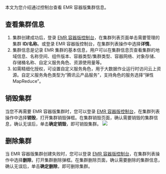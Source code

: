 本文为您介绍通过控制台查看 EMR 容器版集群信息。

## 查看集群信息
1. 集群创建成功后，登录 [EMR 容器版控制台](https://console.cloud.tencent.com/emr/static/containerdeploy)，在集群列表页面单击需要管理的集群 **ID/名称**。或登录 EMR 容器版控制台，在集群列表操作中选择**详情**。
2. 集群信息是记录 EMR 集群的基本信息，用户可以在集群信息页查看集群的地域信息、名称空间、组件版本、容器类型/集群类型、容器网络、对象存储、存储桶名称、自定义服务角色、资源使用量等。
3. 如需精细化授权，可设置自定义服务角色，用于大数据作业运行时访问云上资源。自定义服务角色类型为“腾讯云产品服务”，支持角色的服务选择“弹性 MapReduce”。

## 销毁集群
当您不再需要 EMR 容器版集群时，您可以登录 [EMR 容器版控制台](https://console.cloud.tencent.com/emr/static/containerdeploy)，在集群列表操作中选择**销毁**，打开集群销毁弹框。在集群销毁页面，确认需要销毁的集群信息，确认无误后，单击**确定销毁**，即可销毁集群。
![](https://qcloudimg.tencent-cloud.cn/raw/11f64ef8ad99b6e8fa8580b793da64ae.jpg)

## 删除集群
当 EMR 容器版集群创建失败时，您可以登录 [EMR 容器版控制台](https://console.cloud.tencent.com/emr/static/containerdeploy)，在集群列表操作中选择**删除**，打开集群删除弹框。在集群删除页面，确认需要删除的集群信息，确认无误后，单击**确定删除**，即可删除集群。

